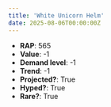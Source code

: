 ```yaml
---
title: 'White Unicorn Helm'
date: 2025-08-06T00:00:00Z
---
```

- **RAP**: 565
- **Value**: -1
- **Demand level**: -1
- **Trend**: -1
- **Projected?**: True
- **Hyped?**: True
- **Rare?**: True
